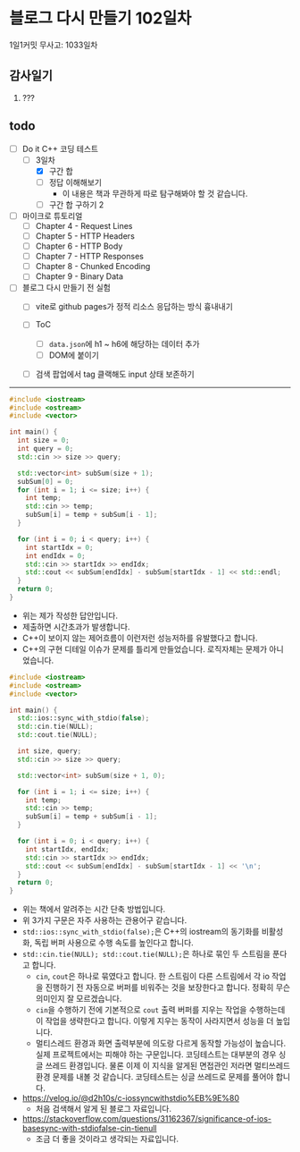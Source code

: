 # 블로그 다시 만들기 102일차

1일1커밋 무사고: 1033일차

## 감사일기

1. ???

## todo

- [ ] Do it C++ 코딩 테스트
  - [ ] 3일차
    - [x] 구간 합
    - [ ] 정답 이해해보기
      - 이 내용은 책과 무관하게 따로 탐구해봐야 할 것 같습니다.
    - [ ] 구간 합 구하기 2
- [ ] 마이크로 튜토리얼
  - [ ] Chapter 4 - Request Lines
  - [ ] Chapter 5 - HTTP Headers
  - [ ] Chapter 6 - HTTP Body
  - [ ] Chapter 7 - HTTP Responses
  - [ ] Chapter 8 - Chunked Encoding
  - [ ] Chapter 9 - Binary Data
- [ ] 블로그 다시 만들기 전 실험
  - [ ] vite로 github pages가 정적 리소스 응답하는 방식 흉내내기
  - [ ] ToC
    - [ ] `data.json`에 h1 ~ h6에 해당하는 데이터 추가
    - [ ] DOM에 붙이기
  - [ ] 검색 팝업에서 tag 클랙해도 input 상태 보존하기


---

```cpp 
#include <iostream>
#include <ostream>
#include <vector>

int main() {
  int size = 0;
  int query = 0;
  std::cin >> size >> query;

  std::vector<int> subSum(size + 1);
  subSum[0] = 0;
  for (int i = 1; i <= size; i++) {
    int temp;
    std::cin >> temp;
    subSum[i] = temp + subSum[i - 1];
  }

  for (int i = 0; i < query; i++) {
    int startIdx = 0;
    int endIdx = 0;
    std::cin >> startIdx >> endIdx;
    std::cout << subSum[endIdx] - subSum[startIdx - 1] << std::endl;
  }
  return 0;
}
```

- 위는 제가 작성한 답안입니다.
- 제출하면 시간초과가 발생합니다.
- C++이 보이지 않는 제어흐름이 이런저런 성능저하를 유발했다고 합니다.
- C++의 구현 디테일 이슈가 문제를 틀리게 만들었습니다. 로직자체는 문제가 아니었습니다.

```cpp 
#include <iostream>
#include <ostream>
#include <vector>

int main() {
  std::ios::sync_with_stdio(false);
  std::cin.tie(NULL);
  std::cout.tie(NULL);

  int size, query;
  std::cin >> size >> query;

  std::vector<int> subSum(size + 1, 0);

  for (int i = 1; i <= size; i++) {
    int temp;
    std::cin >> temp;
    subSum[i] = temp + subSum[i - 1];
  }

  for (int i = 0; i < query; i++) {
    int startIdx, endIdx;
    std::cin >> startIdx >> endIdx;
    std::cout << subSum[endIdx] - subSum[startIdx - 1] << '\n';
  }
  return 0;
}
```

- 위는 책에서 알려주는 시간 단축 방법입니다.
- 위 3가지 구문은 자주 사용하는 관용어구 같습니다.
- `std::ios::sync_with_stdio(false);`은 C++의 iostream의 동기화를 비활성화, 독립 버퍼 사용으로 수행 속도를 높인다고 합니다.
- `std::cin.tie(NULL); std::cout.tie(NULL);`은 하나로 묶인 두 스트림을 푼다고 합니다.
  - `cin`, `cout`은 하나로 묶였다고 합니다. 한 스트림이 다른 스트림에서 각 io 작업을 진행하기 전 자동으로 버퍼를 비워주는 것을 보장한다고 합니다. 정확히 무슨 의미인지 잘 모르겠습니다.
  - `cin`을 수행하기 전에 기본적으로 `cout` 출력 버퍼를 지우는 작업을 수행하는데 이 작업을 생략한다고 합니다. 이렇게 지우는 동작이 사라지면서 성능을 더 높입니다.
  - 멀티스레드 환경과 화면 출력부분에 의도랑 다르게 동작할 가능성이 높습니다. 실제 프로젝트에서는 피해야 하는 구문입니다. 코딩테스트는 대부분의 경우 싱글 쓰레드 환경입니다. 물론 이제 이 지식을 알게된 면접관인 저라면 멀티쓰레드 환경 문제를 내볼 것 같습니다. 코딩테스트는 싱글 쓰레드로 문제를 풀어야 합니다.
- https://velog.io/@d2h10s/c-iossyncwithstdio%EB%9E%80
  - 처음 검색해서 알게 된 블로그 자료입니다.
- https://stackoverflow.com/questions/31162367/significance-of-ios-basesync-with-stdiofalse-cin-tienull
  - 조금 더 좋을 것이라고 생각되는 자료입니다.


